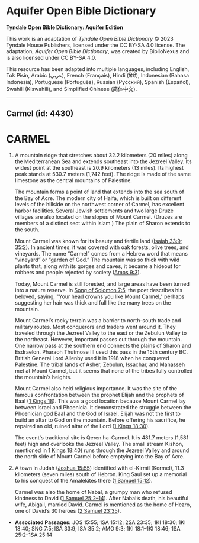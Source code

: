 # Aquifer Open Bible Dictionary

**Tyndale Open Bible Dictionary: Aquifer Edition**

This work is an adaptation of *Tyndale Open Bible Dictionary* © 2023 Tyndale House Publishers, licensed under the CC BY\-SA 4\.0 license. The adaptation, *Aquifer Open Bible Dictionary*, was created by BiblioNexus and is also licensed under CC BY\-SA 4\.0\.

This resource has been adapted into multiple languages, including English, Tok Pisin, Arabic (عربي), French (Français), Hindi (हिंदी), Indonesian (Bahasa Indonesia), Portuguese (Português), Russian (Русский), Spanish (Español), Swahili (Kiswahili), and Simplified Chinese (简体中文).



--------------------------------

## Carmel (id: 4430)

CARMEL
======

1. A mountain ridge that stretches about 32\.2 kilometers (20 miles) along the Mediterranean Sea and extends southeast into the Jezreel Valley. Its widest point at the southeast is 20\.9 kilometers (13 miles). Its highest peak stands at 530\.7 meters (1,742 feet). The ridge is made of the same limestone as the central mountains of Palestine.

    The mountain forms a point of land that extends into the sea south of the Bay of Acre. The modern city of Haifa, which is built on different levels of the hillside on the northwest corner of Carmel, has excellent harbor facilities. Several Jewish settlements and two large Druze villages are also located on the slopes of Mount Carmel. (Druzes are members of a distinct sect within Islam.) The plain of Sharon extends to the south.

    Mount Carmel was known for its beauty and fertile land ([Isaiah 33:9](https://ref.ly/Isa33:9); [35:2](https://ref.ly/Isa35:2)). In ancient times, it was covered with oak forests, olive trees, and vineyards. The name “Carmel” comes from a Hebrew word that means “vineyard” or “garden of God.” The mountain was so thick with wild plants that, along with its gorges and caves, it became a hideout for robbers and people rejected by society ([Amos 9:3](https://ref.ly/Amos9:3)).

    Today, Mount Carmel is still forested, and large areas have been turned into a nature reserve. In [Song of Solomon 7:5](https://ref.ly/Song7:5), the poet describes his beloved, saying, "Your head crowns you like Mount Carmel," perhaps suggesting her hair was thick and full like the many trees on the mountain.

    Mount Carmel’s rocky terrain was a barrier to north\-south trade and military routes. Most conquerors and traders went around it. They traveled through the Jezreel Valley to the east or the Zebulun Valley to the northeast. However, important passes cut through the mountain. One narrow pass at the southern end connects the plains of Sharon and Esdraelon. Pharaoh Thutmose III used this pass in the 15th century BC. British General Lord Allenby used it in 1918 when he conquered Palestine. The tribal lands of Asher, Zebulun, Issachar, and Manasseh met at Mount Carmel, but it seems that none of the tribes fully controlled the mountain’s heights.

    Mount Carmel also held religious importance. It was the site of the famous confrontation between the prophet Elijah and the prophets of Baal ([1 Kings 18](https://ref.ly/1Kgs18:1-1Kgs18:46)). This was a good location because Mount Carmel lay between Israel and Phoenicia. It demonstrated the struggle between the Phoenician god Baal and the God of Israel. Elijah was not the first to build an altar to God on the mountain. Before offering his sacrifice, he repaired an old, ruined altar of the Lord ([1 Kings 18:30](https://ref.ly/1Kgs18:30)).

    The event's traditional site is Qeren ha\-Carmel. It is 481\.7 meters (1,581 feet) high and overlooks the Jezreel Valley. The small stream Kishon, mentioned in [1 Kings 18:40](https://ref.ly/1Kgs18:40)) runs through the Jezreel Valley and around the north side of Mount Carmel before emptying into the Bay of Acre.

2. A town in Judah ([Joshua 15:55](https://ref.ly/Josh15:55)) identified with el\-Kirmil (Kermel), 11\.3 kilometers (seven miles) south of Hebron. King Saul set up a memorial to his conquest of the Amalekites there ([1 Samuel 15:12](https://ref.ly/1Sam15:12)).

    Carmel was also the home of Nabal, a grumpy man who refused kindness to David ([1 Samuel 25:2–14](https://ref.ly/1Sam25:2-1Sam25:14)). After Nabal’s death, his beautiful wife, Abigail, married David. Carmel is mentioned as the home of Hezro, one of David’s 30 heroes ([2 Samuel 23:35](https://ref.ly/2Sam23:35)).

* **Associated Passages:** JOS 15:55; 1SA 15:12; 2SA 23:35; 1KI 18:30; 1KI 18:40; SNG 7:5; ISA 33:9; ISA 35:2; AMO 9:3; 1KI 18:1–1KI 18:46; 1SA 25:2–1SA 25:14


